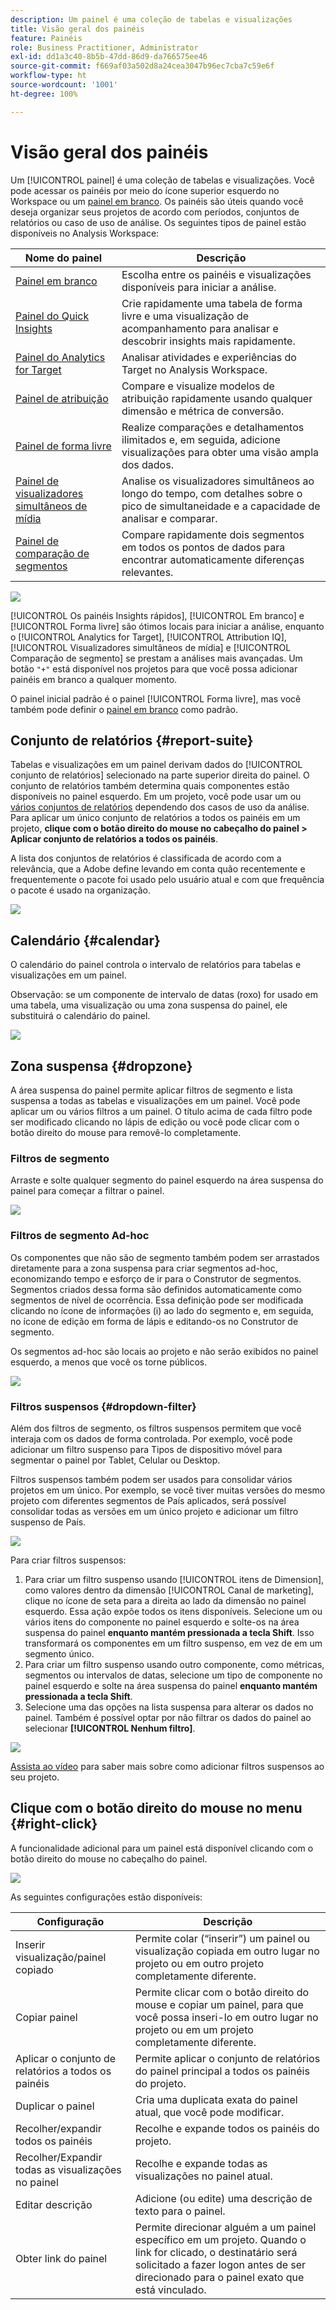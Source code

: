 ```yaml
---
description: Um painel é uma coleção de tabelas e visualizações
title: Visão geral dos painéis
feature: Painéis
role: Business Practitioner, Administrator
exl-id: dd1a3c40-8b5b-47dd-86d9-da766575ee46
source-git-commit: f669af03a502d8a24cea3047b96ec7cba7c59e6f
workflow-type: ht
source-wordcount: '1001'
ht-degree: 100%

---
```


# Visão geral dos painéis

Um [!UICONTROL painel] é uma coleção de tabelas e visualizações. Você pode acessar os painéis por meio do ícone superior esquerdo no Workspace ou um [painel em branco](blank-panel.md). Os painéis são úteis quando você deseja organizar seus projetos de acordo com períodos, conjuntos de relatórios ou caso de uso de análise. Os seguintes tipos de painel estão disponíveis no Analysis Workspace:

| Nome do painel | Descrição |
| --- | --- |
| [Painel em branco](blank-panel.md) | Escolha entre os painéis e visualizações disponíveis para iniciar a análise. |
| [Painel do Quick Insights](quickinsight.md) | Crie rapidamente uma tabela de forma livre e uma visualização de acompanhamento para analisar e descobrir insights mais rapidamente. |
| [Painel do Analytics for Target](a4t-panel.md) | Analisar atividades e experiências do Target no Analysis Workspace. |
| [Painel de atribuição](attribution.md) | Compare e visualize modelos de atribuição rapidamente usando qualquer dimensão e métrica de conversão. |
| [Painel de forma livre](freeform-panel.md) | Realize comparações e detalhamentos ilimitados e, em seguida, adicione visualizações para obter uma visão ampla dos dados. |
| [Painel de visualizadores simultâneos de mídia](media-concurrent-viewers.md) | Analise os visualizadores simultâneos ao longo do tempo, com detalhes sobre o pico de simultaneidade e a capacidade de analisar e comparar. |
| [Painel de comparação de segmentos](c-segment-comparison/segment-comparison.md) | Compare rapidamente dois segmentos em todos os pontos de dados para encontrar automaticamente diferenças relevantes. |

![](assets/panel-overview.png)

[!UICONTROL Os painéis Insights rápidos], [!UICONTROL Em branco] e [!UICONTROL Forma livre] são ótimos locais para iniciar a análise, enquanto o [!UICONTROL Analytics for Target], [!UICONTROL Attribution IQ], [!UICONTROL Visualizadores simultâneos de mídia] e [!UICONTROL Comparação de segmento] se prestam a análises mais avançadas. Um botão `"+"` está disponível nos projetos para que você possa adicionar painéis em branco a qualquer momento.

O painel inicial padrão é o painel [!UICONTROL Forma livre], mas você também pode definir o [painel em branco](/help/analyze/analysis-workspace/c-panels/blank-panel.md) como padrão.

## Conjunto de relatórios {#report-suite}

Tabelas e visualizações em um painel derivam dados do [!UICONTROL conjunto de relatórios] selecionado na parte superior direita do painel. O conjunto de relatórios também determina quais componentes estão disponíveis no painel esquerdo. Em um projeto, você pode usar um ou [vários conjuntos de relatórios](https://experienceleague.adobe.com/docs/analytics/analyze/analysis-workspace/build-workspace-project/multiple-report-suites.html?lang=pt-BR) dependendo dos casos de uso da análise. Para aplicar um único conjunto de relatórios a todos os painéis em um projeto, **clique com o botão direito do mouse no cabeçalho do painel > Aplicar conjunto de relatórios a todos os painéis**.

A lista dos conjuntos de relatórios é classificada de acordo com a relevância, que a Adobe define levando em conta quão recentemente e frequentemente o pacote foi usado pelo usuário atual e com que frequência o pacote é usado na organização.

![](assets/panel-report-suite.png)

## Calendário {#calendar}

O calendário do painel controla o intervalo de relatórios para tabelas e visualizações em um painel.

Observação: se um componente de intervalo de datas (roxo) for usado em uma tabela, uma visualização ou uma zona suspensa do painel, ele substituirá o calendário do painel.

![](assets/panel-calendar.png)

## Zona suspensa {#dropzone}

A área suspensa do painel permite aplicar filtros de segmento e lista suspensa a todas as tabelas e visualizações em um painel. Você pode aplicar um ou vários filtros a um painel. O título acima de cada filtro pode ser modificado clicando no lápis de edição ou você pode clicar com o botão direito do mouse para removê-lo completamente.

### Filtros de segmento

Arraste e solte qualquer segmento do painel esquerdo na área suspensa do painel para começar a filtrar o painel.

![](assets/segment-filter.png)

### Filtros de segmento Ad-hoc

Os componentes que não são de segmento também podem ser arrastados diretamente para a zona suspensa para criar segmentos ad-hoc, economizando tempo e esforço de ir para o Construtor de segmentos. Segmentos criados dessa forma são definidos automaticamente como segmentos de nível de ocorrência. Essa definição pode ser modificada clicando no ícone de informações (i) ao lado do segmento e, em seguida, no ícone de edição em forma de lápis e editando-os no Construtor de segmento.

Os segmentos ad-hoc são locais ao projeto e não serão exibidos no painel esquerdo, a menos que você os torne públicos.

![](assets/adhoc-segment-filter.png)

### Filtros suspensos {#dropdown-filter}

Além dos filtros de segmento, os filtros suspensos permitem que você interaja com os dados de forma controlada. Por exemplo, você pode adicionar um filtro suspenso para Tipos de dispositivo móvel para segmentar o painel por Tablet, Celular ou Desktop.

Filtros suspensos também podem ser usados para consolidar vários projetos em um único. Por exemplo, se você tiver muitas versões do mesmo projeto com diferentes segmentos de País aplicados, será possível consolidar todas as versões em um único projeto e adicionar um filtro suspenso de País.

![](assets/dropdown-filter-intro.png)

Para criar filtros suspensos:

1. Para criar um filtro suspenso usando [!UICONTROL itens de Dimension], como valores dentro da dimensão [!UICONTROL Canal de marketing], clique no ícone de seta para a direita ao lado da dimensão no painel esquerdo. Essa ação expõe todos os itens disponíveis. Selecione um ou vários itens do componente no painel esquerdo e solte-os na área suspensa do painel **enquanto mantém pressionada a tecla Shift**. Isso transformará os componentes em um filtro suspenso, em vez de em um segmento único.
1. Para criar um filtro suspenso usando outro componente, como métricas, segmentos ou intervalos de datas, selecione um tipo de componente no painel esquerdo e solte na área suspensa do painel **enquanto mantém pressionada a tecla Shift**.
1. Selecione uma das opções na lista suspensa para alterar os dados no painel. Também é possível optar por não filtrar os dados do painel ao selecionar **[!UICONTROL Nenhum filtro]**.

![](assets/create-dropdown.png)

[Assista ao vídeo](https://experienceleague.adobe.com/docs/analytics-learn/tutorials/analysis-workspace/using-panels/using-panels-to-organize-your-analysis-workspace-projects.html?lang=pt-BR) para saber mais sobre como adicionar filtros suspensos ao seu projeto.

## Clique com o botão direito do mouse no menu {#right-click}

A funcionalidade adicional para um painel está disponível clicando com o botão direito do mouse no cabeçalho do painel.

![](assets/right-click-menu.png)

As seguintes configurações estão disponíveis:

| Configuração | Descrição |
| --- | --- |
| Inserir visualização/painel copiado | Permite colar (“inserir”) um painel ou visualização copiada em outro lugar no projeto ou em outro projeto completamente diferente. |
| Copiar painel | Permite clicar com o botão direito do mouse e copiar um painel, para que você possa inseri-lo em outro lugar no projeto ou em um projeto completamente diferente. |
| Aplicar o conjunto de relatórios a todos os painéis | Permite aplicar o conjunto de relatórios do painel principal a todos os painéis do projeto. |
| Duplicar o painel | Cria uma duplicata exata do painel atual, que você pode modificar. |
| Recolher/expandir todos os painéis | Recolhe e expande todos os painéis do projeto. |
| Recolher/Expandir todas as visualizações no painel | Recolhe e expande todas as visualizações no painel atual. |
| Editar descrição | Adicione (ou edite) uma descrição de texto para o painel. |
| Obter link do painel | Permite direcionar alguém a um painel específico em um projeto. Quando o link for clicado, o destinatário será solicitado a fazer logon antes de ser direcionado para o painel exato que está vinculado. |
